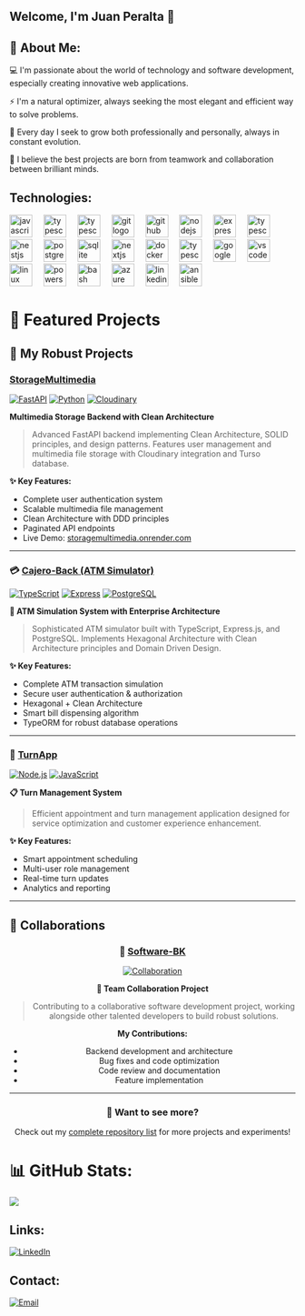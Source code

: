 ## Welcome, I'm Juan Peralta 👋

## 💫 About Me:

💻 I'm passionate about the world of technology and software development, especially creating innovative web applications. 


⚡ I'm a natural optimizer, always seeking the most elegant and efficient way to solve problems.

🌱 Every day I seek to grow both professionally and personally, always in constant evolution.  

👥 I believe the best projects are born from teamwork and collaboration between brilliant minds.

## Technologies:
<div align="left">
  <img src="https://skillicons.dev/icons?i=js" height="40" alt="javascript logo"  />
  <img width="12" />
  <img src="https://skillicons.dev/icons?i=ts" height="40" alt="typescript logo"  />
  <img width="12" />
  <img src="https://skillicons.dev/icons?i=py" height="40" alt="typescript logo"  />
  <img width="12" />
  <img src="https://skillicons.dev/icons?i=git" height="40" alt="git logo"  />
  <img width="12" />
  <img src="https://skillicons.dev/icons?i=github" height="40" alt="github logo"  />
  <img width="12" />
  <img src="https://skillicons.dev/icons?i=nodejs" height="40" alt="nodejs logo"  />
  <img width="12" />
  <img src="https://skillicons.dev/icons?i=express" height="40" alt="express logo"  />
  <img width="12" />
  <img src="https://skillicons.dev/icons?i=fastapi" height="40" alt="typescript logo"  />
  <img width="12" />
  <img src="https://skillicons.dev/icons?i=nestjs" height="40" alt="nestjs logo"  />
  <img width="12" />
  <img src="https://skillicons.dev/icons?i=postgres" height="40" alt="postgresql logo"  />
  <img width="12" />
  <img src="https://skillicons.dev/icons?i=sqlite" height="40" alt="sqlite logo"  />
  <img width="12" />
  <img src="https://skillicons.dev/icons?i=nextjs" height="40" alt="nextjs logo"  />
  <img width="12" />
  <img src="https://skillicons.dev/icons?i=docker" height="40" alt="docker logo"  />
  <img width="12" />
  <img src="https://skillicons.dev/icons?i=aws" height="40" alt="typescript logo"  />
  <img width="12" />
  <img src="https://skillicons.dev/icons?i=gcp" height="40" alt="googlecloud logo"  />
  <img width="12" />
  <img src="https://skillicons.dev/icons?i=vscode" height="40" alt="vscode logo"  />
  <img width="12" />
  <img src="https://skillicons.dev/icons?i=linux" height="40" alt="linux logo"  />
  <img width="12" />
  <img src="https://skillicons.dev/icons?i=powershell" height="40" alt="powershell logo"  />
  <img width="12" />
  <img src="https://skillicons.dev/icons?i=bash" height="40" alt="bash logo"  />
  <img width="12" />
  <img src="https://skillicons.dev/icons?i=azure" height="40" alt="azure logo"  />
  <img width="12" />
  <img src="https://skillicons.dev/icons?i=linkedin" height="40" alt="linkedin logo"  />  
  <img width="12" />
  <img src="https://skillicons.dev/icons?i=ansible" height="40" alt="ansible logo"  />  
</div>

# 🚀 Featured Projects

## 💼 My Robust Projects

<div align="left">

###  [StorageMultimedia](https://github.com/david123456858/StorageMultimedia)
[![FastAPI](https://img.shields.io/badge/FastAPI-009688?style=for-the-badge&logo=fastapi&logoColor=white)](https://github.com/david123456858/StorageMultimedia)
[![Python](https://img.shields.io/badge/Python-3776AB?style=for-the-badge&logo=python&logoColor=white)](https://github.com/david123456858/StorageMultimedia)
[![Cloudinary](https://img.shields.io/badge/Cloudinary-3448C5?style=for-the-badge&logo=cloudinary&logoColor=white)](https://github.com/david123456858/StorageMultimedia)

**Multimedia Storage Backend with Clean Architecture**
> Advanced FastAPI backend implementing Clean Architecture, SOLID principles, and design patterns. Features user management and multimedia file storage with Cloudinary integration and Turso database.

**✨ Key Features:**
-  Complete user authentication system
-  Scalable multimedia file management  
-  Clean Architecture with DDD principles
-  Paginated API endpoints
-  Live Demo: [storagemultimedia.onrender.com](https://storagemultimedia.onrender.com)

---

### 💳 [Cajero-Back (ATM Simulator)](https://github.com/david123456858/Cajero-Back)
[![TypeScript](https://img.shields.io/badge/TypeScript-007ACC?style=for-the-badge&logo=typescript&logoColor=white)](https://github.com/david123456858/Cajero-Back)
[![Express](https://img.shields.io/badge/Express.js-404D59?style=for-the-badge&logo=express&logoColor=white)](https://github.com/david123456858/Cajero-Back)
[![PostgreSQL](https://img.shields.io/badge/PostgreSQL-316192?style=for-the-badge&logo=postgresql&logoColor=white)](https://github.com/david123456858/Cajero-Back)

**🏦 ATM Simulation System with Enterprise Architecture**
> Sophisticated ATM simulator built with TypeScript, Express.js, and PostgreSQL. Implements Hexagonal Architecture with Clean Architecture principles and Domain Driven Design.

**✨ Key Features:**
-  Complete ATM transaction simulation
-  Secure user authentication & authorization
-  Hexagonal + Clean Architecture
-  Smart bill dispensing algorithm
-  TypeORM for robust database operations

---

### 📱 [TurnApp](https://github.com/david123456858/TurnApp)
[![Node.js](https://img.shields.io/badge/Node.js-43853D?style=for-the-badge&logo=node.js&logoColor=white)](https://github.com/david123456858/TurnApp)
[![JavaScript](https://img.shields.io/badge/JavaScript-F7DF1E?style=for-the-badge&logo=javascript&logoColor=black)](https://github.com/david123456858/TurnApp)

**📋 Turn Management System**
> Efficient appointment and turn management application designed for service optimization and customer experience enhancement.

**✨ Key Features:**
-  Smart appointment scheduling
-  Multi-user role management
-  Real-time turn updates
-  Analytics and reporting

</div>

---

## 🤝 Collaborations

<div align="center">

### 🌟 [Software-BK](https://github.com/programadorisgod/software-bk)
[![Collaboration](https://img.shields.io/badge/Role-Contributor-28a745?style=for-the-badge&logo=github&logoColor=white)](https://github.com/programadorisgod/software-bk)

**🤝 Team Collaboration Project**
> Contributing to a collaborative software development project, working alongside other talented developers to build robust solutions.

**My Contributions:**
-  Backend development and architecture
-  Bug fixes and code optimization
-  Code review and documentation
-  Feature implementation

</div>

---

<div align="center">
  <h3>🔗 Want to see more?</h3>
  <p>Check out my <a href="https://github.com/david123456858?tab=repositories">complete repository list</a> for more projects and experiments!</p>
</div>

# 📊 GitHub Stats:

![](https://github-readme-streak-stats.herokuapp.com/?user=david123456858&theme=slateorange&hide_border=true)<br/>
<!-- ![](https://github-readme-stats.vercel.app/api/top-langs/?username=david123456858&theme=slateorange&hide_border=true&include_all_commits=false&count_private=false&layout=compact)

![](https://github-readme-stats.vercel.app/api?username=david123456858&theme=slateorange&hide_border=true&include_all_commits=false&count_private=false)<br/>
-->


<!-- Proudly created with GPRM ( https://gprm.itsvg.in ) -->
## Links:
<!--[![Website](https://img.shields.io/badge/Website-INGCapaDev-4285F4?style=for-the-badge&logo=googlechrome&logoColor=white&labelColor=101010)](https://ingcapadev.com)-->

[![LinkedIn](https://img.shields.io/badge/LinkedIn-@JuanPeralta-487FCF?style=for-the-badge&logo=LinkedIn&logoColor=white&labelColor=101010)](https://www.linkedin.com/in/juan-david-peralta-fuentes-a7a944268/)


## Contact:

[![Email](https://img.shields.io/badge/juandavidperaltafuentes@gmail.com-email-D14836?style=for-the-badge&logo=gmail&logoColor=white&labelColor=101010)](mailto:juandavidperaltafuentes@gmail.com)



